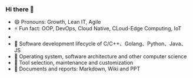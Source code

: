 ### Hi there 👋

<!--
**alanthssss/alanthssss** is a ✨ _special_ ✨ repository because its `README.md` (this file) appears on your GitHub profile.

Here are some ideas to get you started:
-->
<!-- 
- 🔭 I’m currently working on DevOps
- 🌱 I’m currently learning Cloud-Edge Computing
- 👯 I’m looking to collaborate on Cloud Native 
- 🤔 I’m looking for help with Open Source
- 💬 Ask me about DevOps, CLoud Native, OOP 
- 📫 How to reach me: alanthssss@gmail.com
-->


- 😄 Pronouns: Growth, Lean IT, Agile
- ⚡ Fun fact: OOP, DevOps, Cloud Native, CLoud-Edge Computing, IoT
- 
- 🎸 Software development lifecycle of C/C++、Golang、Python、Java、JS 
- 🥁 Operating system, software architecture and other computer science
- 🎹 Tool selection, maintenance and customization
- 🎺 Documents and reports: Markdown, Wiki and PPT
